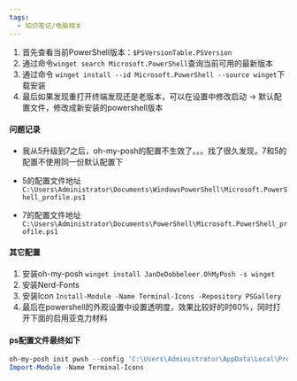 ```yaml
---
tags:
  - 知识笔记/电脑相关
---
```

1. 首先查看当前PowerShell版本：`$PSVersionTable.PSVersion`
2. 通过命令`winget search Microsoft.PowerShell`查询当前可用的最新版本
3. 通过命令 `winget install --id Microsoft.PowerShell --source winget`下载安装
4. 最后如果发现重打开终端发现还是老版本，可以在设置中修改启动 -> 默认配置文件，修改成新安装的powershell版本

#### 问题记录

- 我从5升级到7之后，oh-my-posh的配置不生效了。。。找了很久发现，7和5的配置不使用同一份默认配置下

- 5的配置文件地址`C:\Users\Administrator\Documents\WindowsPowerShell\Microsoft.PowerShell_profile.ps1`
- 7的配置文件地址`C:\Users\Administrator\Documents\PowerShell\Microsoft.PowerShell_profile.ps1`

#### 其它配置

1. 安装oh-my-posh `winget install JanDeDobbeleer.OhMyPosh -s winget`
2. 安装Nerd-Fonts
3. 安装Icon `Install-Module -Name Terminal-Icons -Repository PSGallery`
4. 最后在powershell的外观设置中设置透明度，效果比较好的时60%，同时打开下面的启用亚克力材料

#### ps配置文件最终如下

```powershell
oh-my-posh init pwsh --config 'C:\Users\Administrator\AppData\Local\Programs\oh-my-posh\themes\1_shell.omp.json' | Invoke-Expression
Import-Module -Name Terminal-Icons
```
